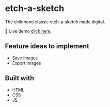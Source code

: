 # etch-a-sketch

The childhood classic etch-a-sketch made digital.

🔗 Live demo [click here](https://etch-a-sketch-ali.netlify.app).

## Feature ideas to implement

- Save images
- Export images

## Built with
- HTML
- CSS
- JS
